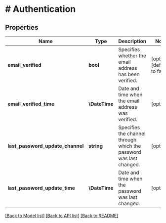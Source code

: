 # # Authentication

## Properties

Name | Type | Description | Notes
------------ | ------------- | ------------- | -------------
**email_verified** | **bool** | Specifies whether the email address has been verified. | [optional] [default to false]
**email_verified_time** | **\DateTime** | Date and time when the email address was verified. | [optional]
**last_password_update_channel** | **string** | Specifies the channel through which the password was last changed. | [optional]
**last_password_update_time** | **\DateTime** | Date and time when the password was last changed. | [optional]

[[Back to Model list]](../../README.md#models) [[Back to API list]](../../README.md#endpoints) [[Back to README]](../../README.md)
